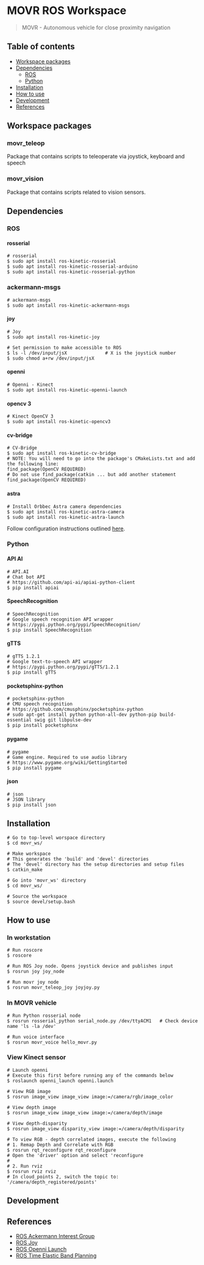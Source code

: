 # MOVR ROS Workspace
> MOVR - Autonomous vehicle for close proximity navigation

## Table of contents

- [Workspace packages](#workspace-packages)
- [Dependencies](#dependencies)
  - [ROS](#ros)
  - [Python](#python)
- [Installation](#installation)
- [How to use](#how-to-use)
- [Development](#development)
- [References](#references)

## Workspace packages

### movr_teleop
Package that contains scripts to teleoperate via joystick, keyboard and speech

### movr_vision
Package that contains scripts related to vision sensors.

## Dependencies

### ROS 
#### rosserial
```
# rosserial
$ sudo apt install ros-kinetic-rosserial
$ sudo apt install ros-kinetic-rosserial-arduino 
$ sudo apt install ros-kinetic-rosserial-python
```
### ackermann-msgs
```
# ackermann-msgs
$ sudo apt install ros-kinetic-ackermann-msgs
```

#### joy
```
# Joy
$ sudo apt install ros-kinetic-joy

# Set permission to make accessible to ROS
$ ls -l /dev/input/jsX              # X is the joystick number
$ sudo chmod a+rw /dev/input/jsX
```
#### openni
```
# Openni - Kinect
$ sudo apt install ros-kinetic-openni-launch
```
#### opencv 3
```
# Kinect OpenCV 3
$ sudo apt install ros-kinetic-opencv3
```
#### cv-bridge
```
# CV-Bridge
$ sudo apt install ros-kinetic-cv-bridge
# NOTE: You will need to go into the package's CMakeLists.txt and add the following line:
find_package(OpenCV REQUIRED)
# Do not use find_package(catkin ... but add another statement find_package(OpenCV REQUIRED)
```

#### astra
```
# Install Orbbec Astra camera dependencies
$ sudo apt install ros-kinetic-astra-camera
$ sudo apt install ros-kinetic-astra-launch
```
Follow configuration instructions outlined [here](http://wiki.ros.org/astra_camera).

### Python
#### API AI
```
# API.AI
# Chat bot API
# https://github.com/api-ai/apiai-python-client
$ pip install apiai
```
#### SpeechRecognition
```
# SpeechRecognition
# Google speech recognition API wrapper
# https://pypi.python.org/pypi/SpeechRecognition/
$ pip install SpeechRecognition
```
#### gTTS
```
# gTTS 1.2.1
# Google text-to-speech API wrapper
# https://pypi.python.org/pypi/gTTS/1.2.1
$ pip install gTTS
```
#### pocketsphinx-python
```
# pocketsphinx-python
# CMU speech recognition
# https://github.com/cmusphinx/pocketsphinx-python
# sudo apt-get install python python-all-dev python-pip build-essential swig git libpulse-dev
$ pip install pocketsphinx
```
#### pygame
```
# pygame
# Game engine. Required to use audio library
# https://www.pygame.org/wiki/GettingStarted
$ pip install pygame
```
#### json
```
# json
# JSON library
$ pip install json
```

## Installation

```
# Go to top-level worspace directory
$ cd movr_ws/
```

```
# Make workspace
# This generates the 'build' and 'devel' directories
# The 'devel' directory has the setup directories and setup files
$ catkin_make
```

```
# Go into 'movr_ws' directory
$ cd movr_ws/ 

# Source the workspace
$ source devel/setup.bash
```

## How to use

### In workstation
```
# Run roscore
$ roscore
```

```
# Run ROS Joy node. Opens joystick device and publishes input
$ rosrun joy joy_node
```

```
# Run movr joy node
$ rosrun movr_teleop_joy joyjoy.py
```
### In MOVR vehicle
```
# Run Python rosserial node
$ rosrun rosserial_python serial_node.py /dev/ttyACM1   # Check device name 'ls -la /dev'
```

```
# Run voice interface
$ rosrun movr_voice hello_movr.py
```

### View Kinect sensor

```
# Launch openni
# Execute this first before running any of the commands below
$ roslaunch openni_launch openni.launch
```

```
# View RGB image
$ rosrun image_view image_view image:=/camera/rgb/image_color
```

```
# View depth image
$ rosrun image_view image_view image:=/camera/depth/image
```

```
# View depth-disparity
$ rosrun image_view disparity_view image:=/camera/depth/disparity
```

```
# To view RGB - depth correlated images, execute the following
# 1. Remap Depth and Correlate with RGB
$ rosrun rqt_reconfigure rqt_reconfigure
# Open the 'driver' option and select 'reconfigure
#
# 2. Run rviz
$ rosrun rviz rviz
# In cloud_points 2, switch the topic to:  '/camera/depth_registered/points'
```

## Development

## References
- [ROS Ackermann Interest Group](http://wiki.ros.org/Ackermann%20Group)
- [ROS Joy](http://wiki.ros.org/joy/Tutorials/ConfiguringALinuxJoystick)
- [ROS Openni Launch](http://wiki.ros.org/openni_launch/Tutorials/QuickStart)
- [ROS Time Elastic Band Planning](http://wiki.ros.org/teb_local_planner/Tutorials/Planning%20for%20car-like%20robots)
